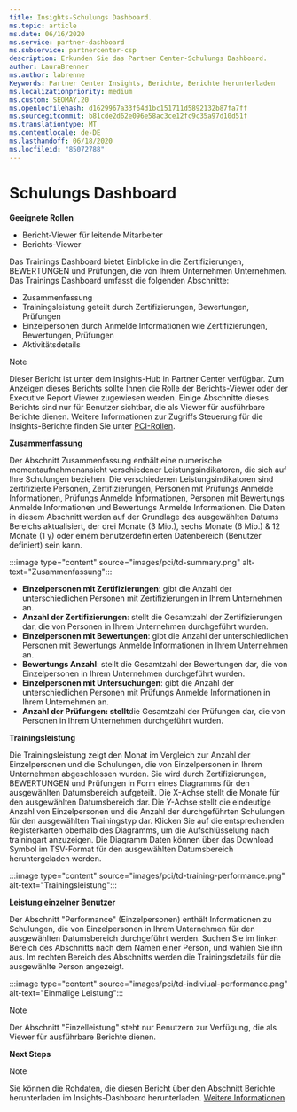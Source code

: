 ```yaml
---
title: Insights-Schulungs Dashboard.
ms.topic: article
ms.date: 06/16/2020
ms.service: partner-dashboard
ms.subservice: partnercenter-csp
description: Erkunden Sie das Partner Center-Schulungs Dashboard.
author: LauraBrenner
ms.author: labrenne
Keywords: Partner Center Insights, Berichte, Berichte herunterladen
ms.localizationpriority: medium
ms.custom: SEOMAY.20
ms.openlocfilehash: d1629967a33f64d1bc151711d5892132b87fa7ff
ms.sourcegitcommit: b81cde2d62e096e58ac3ce12fc9c35a97d10d51f
ms.translationtype: MT
ms.contentlocale: de-DE
ms.lasthandoff: 06/18/2020
ms.locfileid: "85072788"
---
```

# <a name="trainings-dashboard"></a>Schulungs Dashboard

**Geeignete Rollen**
- Bericht-Viewer für leitende Mitarbeiter
- Berichts-Viewer

Das Trainings Dashboard bietet Einblicke in die Zertifizierungen, BEWERTUNGEN und Prüfungen, die von Ihrem Unternehmen Unternehmen. Das Trainings Dashboard umfasst die folgenden Abschnitte:

- Zusammenfassung
- Trainingsleistung geteilt durch Zertifizierungen, Bewertungen, Prüfungen
- Einzelpersonen durch Anmelde Informationen wie Zertifizierungen, Bewertungen, Prüfungen
- Aktivitätsdetails

>[!NOTE] 
>Dieser Bericht ist unter dem Insights-Hub in Partner Center verfügbar. Zum Anzeigen dieses Berichts sollte Ihnen die Rolle der Berichts-Viewer oder der Executive Report Viewer zugewiesen werden. Einige Abschnitte dieses Berichts sind nur für Benutzer sichtbar, die als Viewer für ausführbare Berichte dienen. Weitere Informationen zur Zugriffs Steuerung für die Insights-Berichte finden Sie unter [PCI-Rollen](pci-roles.md).

**Zusammenfassung**

Der Abschnitt Zusammenfassung enthält eine numerische momentaufnahmenansicht verschiedener Leistungsindikatoren, die sich auf Ihre Schulungen beziehen. Die verschiedenen Leistungsindikatoren sind zertifizierte Personen, Zertifizierungen, Personen mit Prüfungs Anmelde Informationen, Prüfungs Anmelde Informationen, Personen mit Bewertungs Anmelde Informationen und Bewertungs Anmelde Informationen. Die Daten in diesem Abschnitt werden auf der Grundlage des ausgewählten Datums Bereichs aktualisiert, der drei Monate (3 Mio.), sechs Monate (6 Mio.) & 12 Monate (1 y) oder einem benutzerdefinierten Datenbereich (Benutzer definiert) sein kann. 

:::image type="content" source="images/pci/td-summary.png" alt-text="Zusammenfassung":::

- **Einzelpersonen mit Zertifizierungen**: gibt die Anzahl der unterschiedlichen Personen mit Zertifizierungen in Ihrem Unternehmen an.
- **Anzahl der Zertifizierungen**: stellt die Gesamtzahl der Zertifizierungen dar, die von Personen in Ihrem Unternehmen durchgeführt wurden.
- **Einzelpersonen mit Bewertungen**: gibt die Anzahl der unterschiedlichen Personen mit Bewertungs Anmelde Informationen in Ihrem Unternehmen an. 
- **Bewertungs Anzahl**: stellt die Gesamtzahl der Bewertungen dar, die von Einzelpersonen in Ihrem Unternehmen durchgeführt wurden.
- **Einzelpersonen mit Untersuchungen**: gibt die Anzahl der unterschiedlichen Personen mit Prüfungs Anmelde Informationen in Ihrem Unternehmen an. 
- **Anzahl der Prüfungen: stellt**die Gesamtzahl der Prüfungen dar, die von Personen in Ihrem Unternehmen durchgeführt wurden.

**Trainingsleistung**

Die Trainingsleistung zeigt den Monat im Vergleich zur Anzahl der Einzelpersonen und die Schulungen, die von Einzelpersonen in Ihrem Unternehmen abgeschlossen wurden. Sie wird durch Zertifizierungen, BEWERTUNGEN und Prüfungen in Form eines Diagramms für den ausgewählten Datumsbereich aufgeteilt. Die X-Achse stellt die Monate für den ausgewählten Datumsbereich dar. Die Y-Achse stellt die eindeutige Anzahl von Einzelpersonen und die Anzahl der durchgeführten Schulungen für den ausgewählten Trainingstyp dar. Klicken Sie auf die entsprechenden Registerkarten oberhalb des Diagramms, um die Aufschlüsselung nach trainingart anzuzeigen. Die Diagramm Daten können über das Download Symbol im TSV-Format für den ausgewählten Datumsbereich heruntergeladen werden.

:::image type="content" source="images/pci/td-training-performance.png" alt-text="Trainingsleistung":::

**Leistung einzelner Benutzer**

Der Abschnitt "Performance" (Einzelpersonen) enthält Informationen zu Schulungen, die von Einzelpersonen in Ihrem Unternehmen für den ausgewählten Datumsbereich durchgeführt werden. Suchen Sie im linken Bereich des Abschnitts nach dem Namen einer Person, und wählen Sie ihn aus. Im rechten Bereich des Abschnitts werden die Trainingsdetails für die ausgewählte Person angezeigt.

:::image type="content" source="images/pci/td-indiviual-performance.png" alt-text="Einmalige Leistung":::

>[!NOTE] 
> Der Abschnitt "Einzelleistung" steht nur Benutzern zur Verfügung, die als Viewer für ausführbare Berichte dienen. 

**Next Steps**

>[!NOTE] 
> Sie können die Rohdaten, die diesen Bericht über den Abschnitt Berichte herunterladen im Insights-Dashboard herunterladen. [Weitere Informationen](pci-download-reports.md) 


